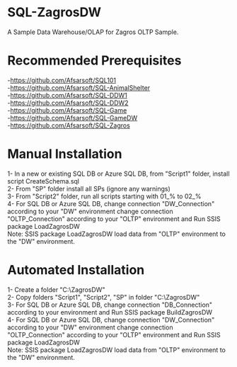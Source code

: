 # SQL-ZagrosDW
A Sample Data Warehouse/OLAP for Zagros OLTP Sample. <br />

# Recommended Prerequisites
-https://github.com/Afsarsoft/SQL101 <br />
-https://github.com/Afsarsoft/SQL-AnimalShelter <br />
-https://github.com/Afsarsoft/SQL-DDW1 <br />
-https://github.com/Afsarsoft/SQL-DDW2 <br />
-https://github.com/Afsarsoft/SQL-Game <br />
-https://github.com/Afsarsoft/SQL-GameDW <br />
-https://github.com/Afsarsoft/SQL-Zagros <br />


# Manual Installation 
1- In a new or existing SQL DB or Azure SQL DB, from "Script1" folder, install script CreateSchema.sql <br />
2- From "SP" folder install all SPs (ignore any warnings) <br />
3- From "Script2" folder, run all scripts starting with 01_% to 02_% <br />
4- For SQL DB or Azure SQL DB, change connection "DW_Connection" according to your "DW" environment change connection "OLTP_Connection" according to your "OLTP" environment and Run SSIS package LoadZagrosDW <br />
Note: SSIS package LoadZagrosDW load data from "OLTP" environment to the "DW" environment.

# Automated Installation 
1- Create a folder "C:\ZagrosDW" <br />
2- Copy folders "Script1", "Script2", "SP" in folder "C:\ZagrosDW" <br /> 
3- For SQL DB or Azure SQL DB, change connection "DB_Connection" according to your environment and Run SSIS package BuildZagrosDW <br />
4- For SQL DB or Azure SQL DB, change connection "DW_Connection" according to your "DW" environment change connection "OLTP_Connection" according to your "OLTP" environment and Run SSIS package LoadZagrosDW <br />
Note: SSIS package LoadZagrosDW load data from "OLTP" environment to the "DW" environment.


